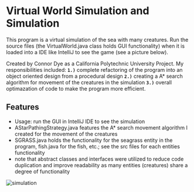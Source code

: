 # Virtual World Simulation and Simulation

This program is a virtual simulation of the sea with many creatures. Run the source files (the VirtualWorld.java class holds GUI functionality) when it is loaded into a IDE like IntelliJ to see the game (see a picture below).

Created by Connor Dye as a California Polytechnic University Project. My responsibilities included: **`1.)`** complete refactoring of the program into an object oriented design from a procedural design **`2.)`** creating a A* search algorithm for movement of the creatures in the simulation **`3.)`** overall optimazation of code to make the program more efficient.

## Features
- Usage: run the GUI in IntelliJ IDE to see the simulation
- AStarPathingStrategy.java features the A* search movement algorithm I created for the movement of the creatures
- SGRASS.java holds the functionality for the seagrass entity in the program, fish.java for the fish, etc.; see the src files for each entities functionality
- note that abstract classes and interfaces were utilized to reduce code duplication and improve readability as many entities (creatures) share a degree of functionality


![simulation](https://user-images.githubusercontent.com/84818795/177058496-7557dd55-54fc-4e84-9e31-6e91dd32c26f.png)
